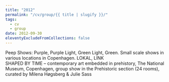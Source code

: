 ```yaml
---
title: "2012"
permalink: "/cv/group/{{ title | slugify }}/"
tags:
  - cv
  - group
date: 2012-09-30
eleventyExcludeFromCollections: false
---
```


Peep Shows: Purple, Purple Light, Green Light, Green. Small scale shows in various locations in Copenhagen. LOKAL, LINK<br/>
SHAPED BY TIME – contemporary art embedded in prehistory, The National Museum, Copenhagen, group show in the Prehistoric section (24 rooms), curated by Milena Høgsberg & Julie Sass 